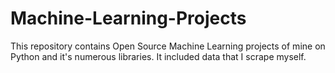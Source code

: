 # Machine-Learning-Projects
This repository contains Open Source Machine Learning projects of mine on Python and it's numerous libraries. It included data that I scrape myself.

